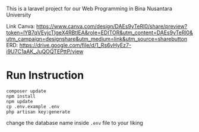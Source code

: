 This is a laravel project for our Web Programming in Bina Nusantara University

Link Canva:
https://www.canva.com/design/DAEs9yTeRl0/share/preview?token=lYB7qVEyjcTIgeX4RBtlEA&role=EDITOR&utm_content=DAEs9yTeRl0&utm_campaign=designshare&utm_medium=link&utm_source=sharebutton
ERD:
https://drive.google.com/file/d/1_Rs6vHyEz7-i9U7C1aAK_JuQOQTEPttP/view

# Run Instruction

```
composer update
npm install
npm update
cp .env.example .env
php artisan key:generate
```

change the database name inside ``.env`` file to your liking
